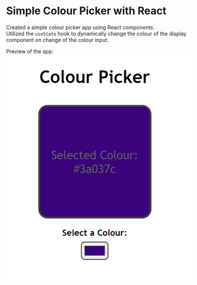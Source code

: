 # Simple Colour Picker with React
Created a simple colour picker app using React components.  
Utilized the `useState` hook to dynamically change the colour of the display component on change of the colour input.  

Preview of the app:  
<img src="./src/assets/color-picker-preview.png" alt="Preview of Colour Picker">